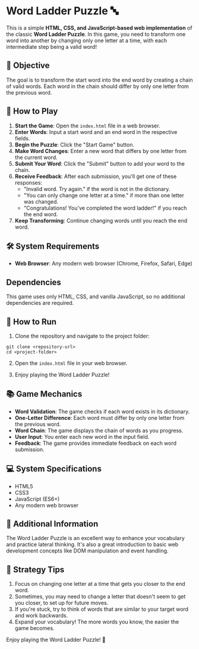 # Word Ladder Puzzle 🔤

This is a simple **HTML, CSS, and JavaScript-based web implementation** of the classic **Word Ladder Puzzle**. In this game, you need to transform one word into another by changing only one letter at a time, with each intermediate step being a valid word!

## 🎯 Objective

The goal is to transform the start word into the end word by creating a chain of valid words. Each word in the chain should differ by only one letter from the previous word.

## 🚀 How to Play

1. **Start the Game**: Open the `index.html` file in a web browser.
2. **Enter Words**: Input a start word and an end word in the respective fields.
3. **Begin the Puzzle**: Click the "Start Game" button.
4. **Make Word Changes**: Enter a new word that differs by one letter from the current word.
5. **Submit Your Word**: Click the "Submit" button to add your word to the chain.
6. **Receive Feedback**: After each submission, you'll get one of these responses:
   * "Invalid word. Try again." if the word is not in the dictionary.
   * "You can only change one letter at a time." if more than one letter was changed.
   * "Congratulations! You've completed the word ladder!" if you reach the end word.
7. **Keep Transforming**: Continue changing words until you reach the end word.

## 🛠 System Requirements

* **Web Browser**: Any modern web browser (Chrome, Firefox, Safari, Edge)

## Dependencies

This game uses only HTML, CSS, and vanilla JavaScript, so no additional dependencies are required.

## 🔧 How to Run

1. Clone the repository and navigate to the project folder:

```
git clone <repository-url>
cd <project-folder>
```

2. Open the `index.html` file in your web browser.

3. Enjoy playing the Word Ladder Puzzle!

## 📚 Game Mechanics

* **Word Validation**: The game checks if each word exists in its dictionary.
* **One-Letter Difference**: Each word must differ by only one letter from the previous word.
* **Word Chain**: The game displays the chain of words as you progress.
* **User Input**: You enter each new word in the input field.
* **Feedback**: The game provides immediate feedback on each word submission.

## 💻 System Specifications

* HTML5
* CSS3
* JavaScript (ES6+)
* Any modern web browser

## 📖 Additional Information

The Word Ladder Puzzle is an excellent way to enhance your vocabulary and practice lateral thinking. It's also a great introduction to basic web development concepts like DOM manipulation and event handling.

## 🤔 Strategy Tips

1. Focus on changing one letter at a time that gets you closer to the end word.
2. Sometimes, you may need to change a letter that doesn't seem to get you closer, to set up for future moves.
3. If you're stuck, try to think of words that are similar to your target word and work backwards.
4. Expand your vocabulary! The more words you know, the easier the game becomes.

Enjoy playing the Word Ladder Puzzle! 🎉